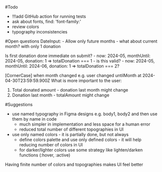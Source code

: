 #Todo
- !!!add GitHub action for running tests
- ask about fonts, find: 'font-family:'
- review colors
- typography inconsistencies

#Open questions
DateInput:
    - Allow only future months - what about current month? with only 1 donation

Is first donation done immediate on submit?
     - now: 2024-05, monthUntil: 2024-05, donation: 1 => totalDonation === 1 - is this valid?
     - now: 2024-05, monthUntil: 2024-06, donation: 1 => totalDonation === 2?
                
[CornerCase] when month changed e.g. user changed untilMonth at 2024-04-30T23:59:59.900Z 
What is more important to the user:
1. Total donated amount - donation last month might change
2. Donation last month - totalAmount might change
              
#Suggestions
- use named typography in Figma designs e.g. body1, body2 and then use them by name in code
  - much simpler in implementation and less space for a human error
  - reduced total number of different topographies in UI
- use only named colors - it is partially done, but not always
  - define colors palette and use only defined colors - it will help reducing number of colors in UI
  - for darker/lighter colors use some strategy like lighten/darken functions (:hover, :active)

Having finite number of colors and topographies makes UI feel better

